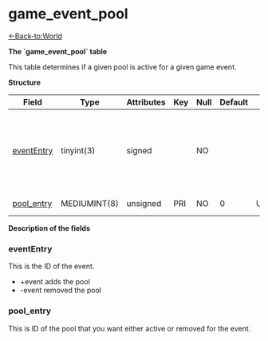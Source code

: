 # game\_event\_pool

[<-Back-to:World](database-world.md)

**The \`game\_event\_pool\` table**

This table determines if a given pool is active for a given game event.

**Structure**

| Field           | Type         | Attributes | Key | Null | Default | Extra  | Comment                                                             |
|-----------------|--------------|------------|-----|------|---------|--------|---------------------------------------------------------------------|
| [eventEntry][1] | tinyint(3)   | signed     |     | NO   |         |        | Entry of the game event. Put negative entry to remove during event. |
| [pool_entry][2] | MEDIUMINT(8) | unsigned   | PRI | NO   | 0       | Unique | Id of the pool                                                      |

[1]: #evententry
[2]: #pool_entry

**Description of the fields**

### eventEntry

This is the ID of the event.

-   +event adds the pool
-   -event removed the pool

### pool\_entry

This is ID of the pool that you want either active or removed for the event.
